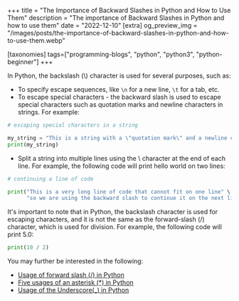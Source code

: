 +++
title = "The Importance of Backward Slashes in Python and How to Use Them"
description = "The importance of Backward Slashes in Python and how to use them"
date = "2022-12-10"
[extra]
og_preview_img = "/images/posts/the-importance-of-backward-slashes-in-python-and-how-to-use-them.webp"


[taxonomies]
tags=["programming-blogs", "python", "python3", "python-beginner"]
+++

In Python, the backslash (\\) character is used for several purposes, such as:

- To specify escape sequences, like `\n` for a new line, `\t` for a tab, etc.
- To escape special characters - the backward slash is used to escape special characters such as quotation marks and newline characters in strings. For example:

```python
# escaping special characters in a string

my_string = "This is a string with a \"quotation mark\" and a newline character \n in it"
print(my_string)
```

- Split a string into multiple lines using the \\ character at the end of each line. For example, the following code will print hello world on two lines:

```python
# continuing a line of code

print("This is a very long line of code that cannot fit on one line" \
      "so we are using the backward slash to continue it on the next line")
```

It's important to note that in Python, the backslash character is used for escaping characters, and it is not the same as the forward-slash (/) character, which is used for division. For example, the following code will print 5.0:

```python
print(10 / 2)
```

You may further be interested in the following:

- [Usage of forward slash (/) in Python](https://blog.soumendrak.com/usage-of-forward-slash-in-python)
- [Five usages of an asterisk (\*) in Python](https://blog.soumendrak.com/5-usages-of-an-asterisk-in-python)
- [Usage of the Underscore(\_) in Python](https://blog.soumendrak.com/usage-of-the-underscore-in-python)
